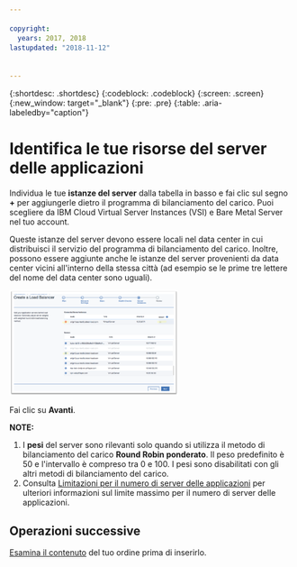 ```yaml
---

copyright:
  years: 2017, 2018
lastupdated: "2018-11-12"


---
```


{:shortdesc: .shortdesc}
{:codeblock: .codeblock}
{:screen: .screen}
{:new_window: target="_blank"}
{:pre: .pre}
{:table: .aria-labeledby="caption"}

# Identifica le tue risorse del server delle applicazioni
Individua le tue **istanze del server** dalla tabella in basso e fai clic sul segno **+** per aggiungerle dietro il programma di bilanciamento del carico. Puoi scegliere da IBM Cloud Virtual Server Instances (VSI) e Bare Metal Server nel tuo account.

Queste istanze del server devono essere locali nel data center in cui distribuisci il servizio del programma di bilanciamento del carico. Inoltre, possono essere aggiunte anche le istanze del server provenienti da data center vicini all'interno della stessa città (ad esempio se le prime tre lettere del nome del data center sono uguali).

<img src="images/locate-server-instance.png" alt="disegno" style="width: 300px;"/>

Fai clic su **Avanti**.

**NOTE:** 

1. I **pesi** del server sono rilevanti solo quando si utilizza il metodo di bilanciamento del carico **Round Robin ponderato**. Il peso predefinito è 50 e l'intervallo è compreso tra 0 e 100. I pesi sono disabilitati con gli altri metodi di bilanciamento del carico. 
2. Consulta [Limitazioni per il numero di server delle applicazioni](faqs.html#what-s-the-maximum-number-of-compute-instances-i-can-associate-with-my-load-balancer-) per ulteriori informazioni sul limite massimo per il numero di server delle applicazioni.

## Operazioni successive
[Esamina il contenuto](order-lb.html) del tuo ordine prima di inserirlo.
